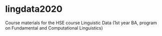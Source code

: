# lingdata2020
Course materials for the HSE course Linguistic Data (1st year BA, program on Fundamental and Computational Linguistics)
